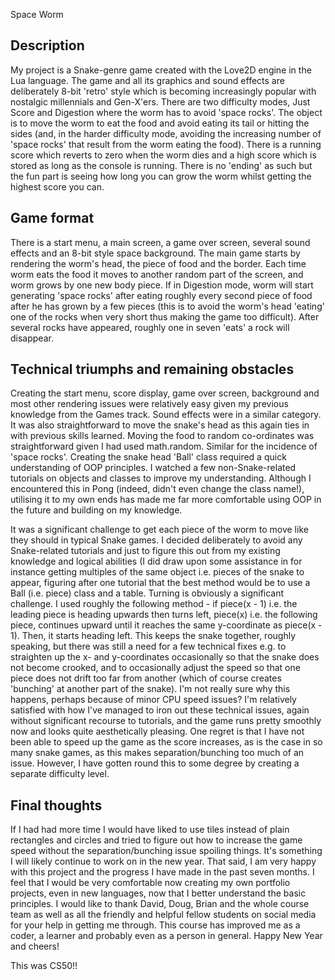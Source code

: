 Space Worm

Description
------------

My project is a Snake-genre game created with the Love2D engine in the Lua language. The game and all its graphics and sound effects are deliberately 8-bit 'retro' style which is becoming increasingly popular with nostalgic millennials and Gen-X'ers. There are two difficulty modes, Just Score and Digestion where the worm has to avoid 'space rocks'. The object is to move the worm to eat the food and avoid eating its tail or hitting the sides (and, in the harder difficulty mode, avoiding the increasing number of 'space rocks' that result from the worm eating the food). There is a running score which reverts to zero when the worm dies and a high score which is stored as long as the console is running. There is no 'ending' as such but the fun part is seeing how long you can grow the worm whilst getting the highest score you can.

Game format
-----------

There is a start menu, a main screen, a game over screen, several sound effects and an 8-bit style space background. The main game starts by rendering the worm's head, the piece of food and the border. Each time worm eats the food it moves to another random part of the screen, and worm grows by one new body piece. If in Digestion mode, worm will start generating 'space rocks' after eating roughly every second piece of food after he has grown by a few pieces (this is to avoid the worm's head 'eating' one of the rocks when very short thus making the game too difficult). After several rocks have appeared, roughly one in seven 'eats' a rock will disappear.

Technical triumphs and remaining obstacles
------------------------------------------

Creating the start menu, score display, game over screen, background and most other rendering issues were relatively easy given my previous knowledge from the Games track. Sound effects were in a similar category. It was also straightforward to move the snake's head as this again ties in with previous skills learned. Moving the food to random co-ordinates was straightforward given I had used math.random. Similar for the incidence of 'space rocks'. Creating the snake head 'Ball' class required a quick understanding of OOP principles. I watched a few non-Snake-related tutorials on objects and classes to improve my understanding. Although I encountered this in Pong (indeed, didn't even change the class name!), utilising it to my own ends has made me far more comfortable using OOP in the future and building on my knowledge.

It was a significant challenge to get each piece of the worm to move like they should in typical Snake games. I decided deliberately to avoid any Snake-related tutorials and just to figure this out from my existing knowledge and logical abilities (I did draw upon some assistance in for instance getting multiples of the same object i.e. pieces of the snake to appear, figuring after one tutorial that the best method would be to use a Ball (i.e. piece) class and a table. Turning is obviously a significant challenge. I used roughly the following method - if piece(x - 1) i.e. the leading piece is heading upwards then turns left, piece(x) i.e. the following piece, continues upward until it reaches the same y-coordinate as piece(x - 1). Then, it starts heading left. This keeps the snake together, roughly speaking, but there was still a need for a few technical fixes e.g. to straighten up the x- and y-coordinates occasionally so that the snake does not become crooked, and to occasionally adjust the speed so that one piece does not drift too far from another (which of course creates 'bunching' at another part of the snake). I'm not really sure why this happens, perhaps because of minor CPU speed issues? I'm relatively satisfied with how I've managed to iron out these technical issues, again without significant recourse to tutorials, and the game runs pretty smoothly now and looks quite aesthetically pleasing. One regret is that I have not been able to speed up the game as the score increases, as is the case in so many snake games, as this makes separation/bunching too much of an issue. However, I have gotten round this to some degree by creating a separate difficulty level.

Final thoughts
--------------

If I had had more time I would have liked to use tiles instead of plain rectangles and circles and tried to figure out how to increase the game speed without the separation/bunching issue spoiling things. It's something I will likely continue to work on in the new year. That said, I am very happy with this project and the progress I have made in the past seven months. I feel that I would be very comfortable now creating my own portfolio projects, even in new languages, now that I better understand the basic principles. I would like to thank David, Doug, Brian and the whole course team as well as all the friendly and helpful fellow students on social media for your help in getting me through. This course has improved me as a coder, a learner and probably even as a person in general. Happy New Year and cheers!

This was CS50!! 
